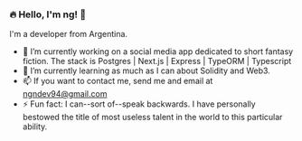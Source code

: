 ### :fire: Hello, I'm ng! 👋

I'm a developer from Argentina.

- 🔭 I’m currently working on a social media app dedicated to short fantasy fiction. The stack is Postgres | Next.js | Express | TypeORM | Typescript
- 🌱 I’m currently learning as much as I can about Solidity and Web3.
- 📫 If you want to contact me, send me and email at ngndev94@gmail.com
- ⚡ Fun fact: I can--sort of--speak backwards. I have personally bestowed the title of most useless talent in the world to this particular ability.


